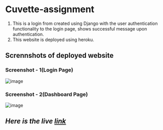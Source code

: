 # Cuvette-assignment
1. This is a login from created using Django with the user authentication functionality to the login page, shows successful message upon authentication.
2. This website is deployed using heroku.
## Scrennshots of deployed website ##
### Screenshot - 1(Login Page) ###
![image](https://user-images.githubusercontent.com/86602285/153425780-1ba94db2-de09-4754-98ce-1e20fcae8c66.png)
### Screenshot - 2(Dashboard Page) ###
![image](https://user-images.githubusercontent.com/86602285/153426573-159d6a81-49a5-4786-b41e-1423717e0d1d.png)

## ***Here is the live [link](https://authenticationpag.herokuapp.com/)*** ##
